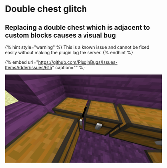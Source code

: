# Double chest glitch

## Replacing a double chest which is adjacent to custom blocks causes a visual bug

{% hint style="warning" %}
This is a known issue and cannot be fixed easily without making the plugin lag the server.
{% endhint %}

{% embed url="https://github.com/PluginBugs/Issues-ItemsAdder/issues/615" caption="" %}

![](../../.gitbook/assets/immagine%20%2840%29.png)

